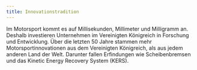 ```yaml
---
title: Innovationstradition
---
```


Im Motorsport kommt es auf Millisekunden, Millimeter und Milligramm an. Deshalb investieren Unternehmen im Vereinigten Königreich in Forschung und Entwicklung. Über die letzten 50 Jahre stammen mehr Motorsportinnovationen aus dem Vereinigten Königreich, als aus jedem anderen Land der Welt. Darunter fallen Erfindungen wie Scheibenbremsen und das Kinetic Energy Recovery System (KERS).